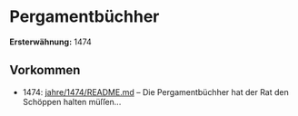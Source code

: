 # Pergamentbüchher

**Ersterwähnung:** 1474

## Vorkommen
- 1474: [jahre/1474/README.md](../jahre/1474/README.md) – Die Pergamentbüchher hat der Rat den Schöppen
halten müſſen...
